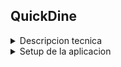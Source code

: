 ## QuickDine

<details>
  <summary>Descripcion tecnica</summary>

  **QuickDine** es una plataforma de gestión de pedidos para restaurantes, diseñada para optimizar la interacción entre restaurantes, domiciliarios y clientes. Está implementada con un enfoque en el backend y una arquitectura escalable, permitiendo a los restaurantes gestionar su menú, domiciliarios y pedidos de manera eficiente a través de una API RESTful, garantizando una experiencia de usuario ágil y segura.

---

## Características clave:
- **Gestión de roles y permisos**:  
  El sistema maneja roles como **Domiciliarios**, **Clientes** y **Restaurantes**, cada uno con acceso restringido a ciertos endpoints. La validación de permisos se realiza mediante middleware, permitiendo configurar permisos globalmente para el sistema y adaptándose a necesidades específicas sin necesidad de modificar el código.

- **Autenticación y seguridad**:  
  Implementación de autenticación basada en **JWT** para garantizar la seguridad de los endpoints, con un sistema de validación que verifica el acceso de los usuarios según su rol y los permisos asignados.

- **Gestión de pedidos**:  
  Los clientes pueden realizar pedidos desde el menú de cualquier restaurante registrado en la plataforma, con pagos gestionados a través de la integración con pasarelas de pago como **Openpay**. Los domiciliarios pueden visualizar y tomar los pedidos asignados, garantizando una gestión eficiente de la entrega.

- **Escalabilidad**:  
  El sistema permite agregar nuevos restaurantes, cada uno con su propio menú y domiciliarios, mientras que la configuración de roles y permisos se gestiona de manera centralizada para facilitar la administración y minimizar la complejidad.

---

## Tecnologías y Herramientas:
- **Django Rest Framework (DRF)**:  
  Para la creación de la API RESTful e implementación de la lógica de negocio.  

- **PostgreSQL**:  
  Base de datos relacional utilizada para almacenar datos de usuarios, restaurantes, pedidos, etc.  

- **Redis**:  
  Utilizado como backend para manejar conexiones **WebSocket** mediante **Django Channels**.  

- **WebSockets**:  
  Implementados para notificar en tiempo real a los clientes integrados con la API sobre cambios de estado en las órdenes (pedidos) y actualizaciones del estado de un pago asociado a una orden específica.  


- **Docker**:  
  Utilizado para contenerizar la aplicación y facilitar el despliegue en diferentes entornos, garantizando consistencia y portabilidad.  

- **Pasarela de Pago (Openpay)**:  
  Integración para procesar pagos de manera segura a través de **PSE**.

  ![Proceso de creacion de ordenes y pago por PSE](https://github.com/camidev234/restaurant-system-rest_framework/blob/master/procesopagopsejpeg.jpg?raw=true)

</details>


<details>
  <summary>Setup de la aplicacion</summary>
  -test
</details>



